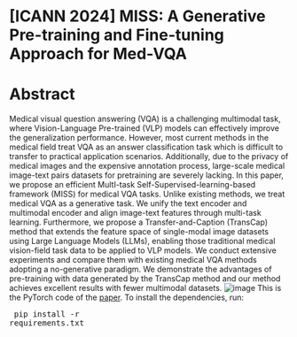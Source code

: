 # [ICANN 2024] MISS: A Generative Pre-training and Fine-tuning Approach for Med-VQA
# Abstract
Medical visual question answering (VQA) is a challenging multimodal task, where Vision-Language Pre-trained (VLP) models can effectively improve the generalization performance. However, most current methods in the medical field treat VQA as an answer classification task which is difficult to transfer to practical application scenarios. Additionally, due to the privacy of medical images and the expensive annotation process, large-scale medical image-text pairs datasets for pretraining are severely lacking. In this paper, we propose an efficient MultI-task Self-Supervised-learning-based framework (MISS) for medical VQA tasks. Unlike existing methods, we treat medical VQA as a generative task. We unify the text encoder and multimodal encoder and align image-text features through multi-task learning. Furthermore, we propose a Transfer-and-Caption (TransCap) method that extends the feature space of single-modal image datasets using Large Language Models (LLMs), enabling those traditional medical vision-field task data to be applied to VLP models. We conduct extensive experiments and compare them with existing medical VQA methods adopting a no-generative paradigm. We demonstrate the advantages of pre-training with data generated by the TransCap method and our method achieves excellent results with fewer multimodal datasets.
![image](https://github.com/TIMMY-CHAN/MISS/assets/125014501/8d396e43-a55e-4f57-ba04-06a7720a0b61)
This is the PyTorch code of the <a href="[https://arxiv.org/abs/2403.06407](https://arxiv.org/abs/2401.05163)"> paper</a>. To install the dependencies, run: <pre/> pip install -r requirements.txt</pre> 

